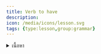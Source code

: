 ```yaml
---
title: Verb to have
description: 
icon: /media/icons/lesson.svg
tags: {type:lesson,group:grammar}
---
```


<details>
<summary>เนื้อหา</summary>

<details>

<summary>แบบฝึกหัด</summary>

<details>